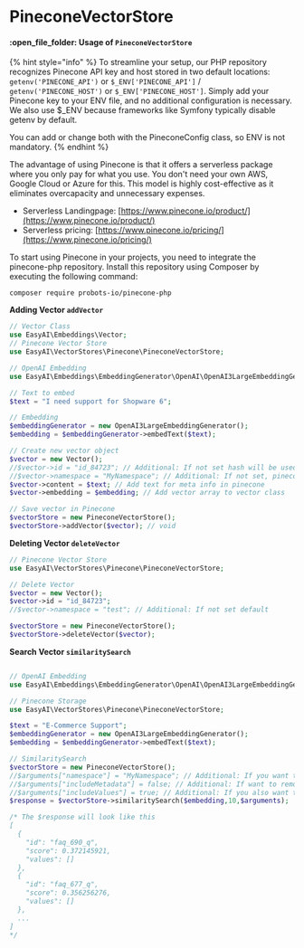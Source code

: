 # PineconeVectorStore

#### :open\_file\_folder: Usage of `PineconeVectorStore`

{% hint style="info" %}
To streamline your setup, our PHP repository recognizes Pinecone API key and host stored in two default locations: `getenv('PINECONE_API')` or `$_ENV['PINECONE_API']` / `getenv('PINECONE_HOST')` or `$_ENV['PINECONE_HOST']`. Simply add your Pinecone key to your ENV file, and no additional configuration is necessary. We also use $\_ENV because frameworks like Symfony typically disable getenv by default.

You can add or change both with the PineconeConfig class, so ENV is not mandatory.
{% endhint %}

The advantage of using Pinecone is that it offers a serverless package where you only pay for what you use. You don't need your own AWS, Google Cloud or Azure for this. This model is highly cost-effective as it eliminates overcapacity and unnecessary expenses.

* Serverless Landingpage: [https://www.pinecone.io/product/](https://www.pinecone.io/product/)
* Serverless pricing: [https://www.pinecone.io/pricing/](https://www.pinecone.io/pricing/)

To start using Pinecone in your projects, you need to integrate the pinecone-php repository. Install this repository using Composer by executing the following command:

```
composer require probots-io/pinecone-php
```

**Adding Vector `addVector`**

```php
// Vector Class
use EasyAI\Embeddings\Vector;
// Pinecone Vector Store
use EasyAI\VectorStores\Pinecone\PineconeVectorStore;

// OpenAI Embedding
use EasyAI\Embeddings\EmbeddingGenerator\OpenAI\OpenAI3LargeEmbeddingGenerator; // In this example I am using the OpenAI3LargeEmbeddingGenerator

// Text to embed
$text = "I need support for Shopware 6";

// Embedding
$embeddingGenerator = new OpenAI3LargeEmbeddingGenerator();
$embedding = $embeddingGenerator->embedText($text);

// Create new vector object
$vector = new Vector();
//$vector->id = "id_84723"; // Additional: If not set hash will be used for id
//$vector->namespace = "MyNamespace"; // Additional: If not set, pinecone Default namespace
$vector->content = $text; // Add text for meta info in pinecone
$vector->embedding = $embedding; // Add vector array to vector class

// Save vector in Pinecone
$vectorStore = new PineconeVectorStore();
$vectorStore->addVector($vector); // void
```

**Deleting Vector `deleteVector`**

```php
// Pinecone Vector Store
use EasyAI\VectorStores\Pinecone\PineconeVectorStore;

// Delete Vector
$vector = new Vector();
$vector->id = "id_84723";
//$vector->namespace = "test"; // Additional: If not set default

$vectorStore = new PineconeVectorStore();
$vectorStore->deleteVector($vector);
```

**Search Vector `similaritySearch`**

```php

// OpenAI Embedding
use EasyAI\Embeddings\EmbeddingGenerator\OpenAI\OpenAI3LargeEmbeddingGenerator;

// Pinecone Storage
use EasyAI\VectorStores\Pinecone\PineconeVectorStore;

$text = "E-Commerce Support";
$embeddingGenerator = new OpenAI3LargeEmbeddingGenerator();
$embedding = $embeddingGenerator->embedText($text);

// SimilaritySearch
$vectorStore = new PineconeVectorStore();
//$arguments["namespace"] = "MyNamespace"; // Additional: If you want to use a differnt namespace than the default
//$arguments["includeMetadata"] = false; // Additional: If want to remove the metas in you result
//$arguments["includeValues"] = true; // Additional: If you also want to get the vector
$response = $vectorStore->similaritySearch($embedding,10,$arguments);

/* The $response will look like this
[
  {
    "id": "faq_690_q",
    "score": 0.372145921,
    "values": []
  },
  {
    "id": "faq_677_q",
    "score": 0.356256276,
    "values": []
  },
  ...
]
*/

```
